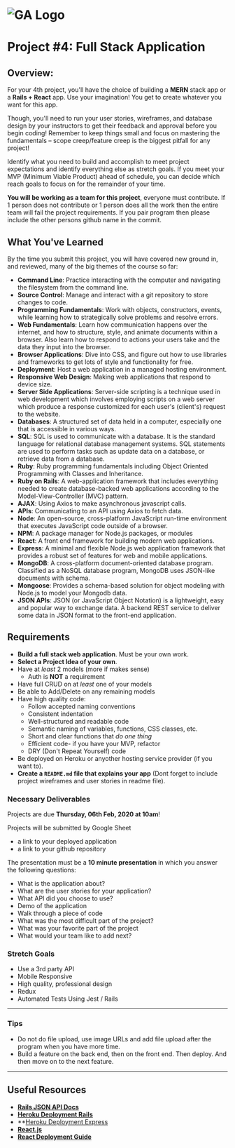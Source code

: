 # ![GA Logo](https://ga-dash.s3.amazonaws.com/production/assets/logo-9f88ae6c9c3871690e33280fcf557f33.png) 

# Project #4: Full Stack Application

## Overview:

For your 4th project, you'll have the choice of building a **MERN** stack app or a **Rails + React** app. Use your imagination! You get to create whatever you want for this app.

Though, you'll need to run your user stories, wireframes, and database design by your
instructors to get their feedback and approval before you begin coding! Remember
to keep things small and focus on mastering the fundamentals – scope
creep/feature creep is the biggest pitfall for any project!

Identify what you need to build and accomplish to meet project expectations and
identify everything else as stretch goals. If you meet your MVP (Minimum Viable
Product) ahead of schedule, you can decide which reach goals to focus on for the
remainder of your time.

**You will be working as a team for this project**, everyone must contribute. If 1 person does not contribute or 1 person does all the work then the entire team will fail the project requirements. If you pair program then please include the other persons github name in the commit.

## What You've Learned

By the time you submit this project, you will have covered new ground in, and reviewed, many of the big themes of the course so far:

- **Command Line**: Practice interacting with the computer and navigating the filesystem from the command line.
- **Source Control**: Manage and interact with a git repository to store changes to code.
- **Programming Fundamentals**: Work with objects, constructors, events, while learning how to strategically solve problems and resolve errors.
- **Web Fundamentals**: Learn how communication happens over the internet, and how to structure, style, and animate documents within a browser. Also learn how to respond to actions your users take and the data they input into the browser.
- **Browser Applications**: Dive into CSS, and figure out how to use libraries and frameworks to get lots of style and functionality for free.
- **Deployment**: Host a web application in a managed hosting environment.
- **Responsive Web Design**: Making web applications that respond to device size.
- **Server Side Applications**: Server-side scripting is a technique used in web development which involves employing scripts on a web server which produce a response customized for each user's (client's) request to the website.
- **Databases**: A structured set of data held in a computer, especially one that is accessible in various ways.
- **SQL**: SQL is used to communicate with a database. It is the standard language for relational database management systems. SQL statements are used to perform tasks such as update data on a database, or retrieve data from a database.
- **Ruby**: Ruby programming fundamentals including Object Oriented Programming with Classes and Inheritance.
- **Ruby on Rails**: A web-application framework that includes everything needed to create database-backed web applications according to the Model-View-Controller (MVC) pattern.
- **AJAX**: Using Axios to make asynchronous javascript calls.
- **APIs**: Communicating to an API using Axios to fetch data.
- **Node**: An open-source, cross-platform JavaScript run-time environment that executes JavaScript code outside of a browser.
- **NPM**: A package manager for Node.js packages, or modules 
- **React**: A front end framework for building modern web applications.
- **Express**: A minimal and flexible Node.js web application framework that provides a robust set of features for web and mobile applications.
- **MongoDB**: A cross-platform document-oriented database program. Classified as a NoSQL database program, MongoDB uses JSON-like documents with schema.
- **Mongoose**: Provides a schema-based solution for object modeling with Node.js to model your Mongodb data.
- **JSON APIs**: JSON (or JavaScript Object Notation) is a lightweight, easy and popular way to exchange data. A backend REST service to deliver some data in JSON format to the front-end application.

## Requirements

- **Build a full stack web application**.  Must be your own work.
- **Select a Project Idea of your own**.
- Have at _least_ 2 models (more if makes sense)
    - Auth is **NOT** a requirement
- Have full CRUD on at _least_ one of your models
- Be able to Add/Delete on any remaining models
- Have high quality code:
    - Follow accepted naming conventions
    - Consistent indentation
    - Well-structured and readable code
    - Semantic naming of variables, functions, CSS classes, etc.
    - Short and clear functions that _do one thing_
    - Efficient code- if you have your MVP, refactor
    - DRY (Don't Repeat Yourself) code
- Be deployed on Heroku or anyother hosting service provider (if you want to).
- **Create a `README.md` file that explains your app** (Dont forget to include project wireframes and user stories in readme file).

### Necessary Deliverables

Projects are due **Thursday, 06th Feb, 2020 at 10am**!  

Projects will be submitted by Google Sheet
- a link to your deployed application 
- a link to your github repository

The presentation must be a **10 minute presentation** in which you answer the following questions:
  - What is the application about?
  - What are the user stories for your application?
  - What API did you choose to use?
  - Demo of the application
  - Walk through a piece of code
  - What was the most difficult part of the project?
  - What was your favorite part of the project
  - What would your team like to add next?
  
### Stretch Goals

- Use a 3rd party API 
- Mobile Responsive
- High quality, professional design
- Redux
- Automated Tests Using Jest / Rails

---

### Tips

- Do not do file upload, use image URLs and add file upload after the program when you have more time.
- Build a feature on the back end, then on the front end.  Then deploy.  And then move on to the next feature.

---

## Useful Resources

- **[Rails JSON API Docs](https://guides.rubyonrails.org/api_app.html)**
- **[Heroku Deployment Rails](https://devcenter.heroku.com/articles/getting-started-with-rails6)**
- **[Heroku Deployment Express](https://github.com/saadkhan29/Express-Deployment-with-Heroku)
- **[React.js](https://reactjs.org/)**
- **[React Deployment Guide](https://github.com/gitname/react-gh-pages)**
